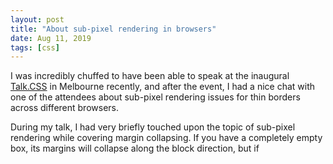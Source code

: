 ```yaml
---
layout: post
title: "About sub-pixel rendering in browsers"
date: Aug 11, 2019
tags: [css]
---
```

I was incredibly chuffed to have been able to speak at the inaugural [Talk.CSS]() in Melbourne recently, and after the event, I had a nice chat with one of the attendees about sub-pixel rendering issues for thin borders across different browsers.

During my talk, I had very briefly touched upon the topic of sub-pixel rendering while covering margin collapsing. If you have a completely empty box, its margins will collapse along the block direction, but if 